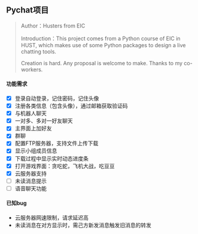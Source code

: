 ## Pychat项目

>Author：Husters from EIC
>
>Introduction：This project comes from a Python course of EIC in HUST, which makes use of some Python packages to design a live chatting tools.
>
>Creation is hard. Any proposal is welcome to make. Thanks to my co-workers.

#### 功能需求

- [x] 登录自动登录，记住密码，记住头像
- [x] 注册各类信息（包含头像），通过邮箱获取验证码
- [x] 与机器人聊天
- [x] 一对多、多对一好友聊天
- [x] 主界面上加好友
- [x] 群聊
- [x] 配置FTP服务器，支持文件上传下载
- [x] 显示小组成员信息
- [x] 下载过程中显示实时动态进度条
- [x] 打开游戏界面：贪吃蛇，飞机大战，吃豆豆
- [x] 云服务器支持
- [ ] 未读消息提示
- [ ] 语音聊天功能

#### 已知bug
* 云服务器网速限制，请求延迟高
* 未读消息在对方显示时，需己方新发消息触发旧消息的转发

#### 





